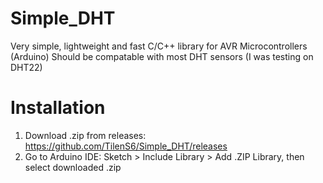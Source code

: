 # Simple_DHT
Very simple, lightweight and fast C/C++ library for AVR Microcontrollers (Arduino)
Should be compatable with most DHT sensors (I was testing on DHT22)

# Installation
1. Download .zip from releases: https://github.com/TilenS6/Simple_DHT/releases
2. Go to Arduino IDE: Sketch > Include Library > Add .ZIP Library, then select downloaded .zip
